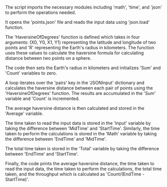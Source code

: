 The script imports the necessary modules including 'math', 'time', and 'json' to perform the operations needed.

It opens the 'points.json' file and reads the input data using 'json.load' function.

The 'HaversineOfDegrees' function is defined which takes in four arguments: (X0, Y0, X1, Y1) representing the latitude and longitude of two points and 'R' representing the Earth's radius in kilometers. The function uses these values to calculate the haversine formula for calculating distance between two points on a sphere.

The code then sets the Earth's radius in kilometers and initializes 'Sum' and 'Count' variables to zero.

A loop iterates over the 'pairs' key in the 'JSONInput' dictionary and calculates the haversine distance between each pair of points using the 'HaversineOfDegrees' function. The results are accumulated in the 'Sum' variable and 'Count' is incremented.

The average haversine distance is then calculated and stored in the 'Average' variable.

The time taken to read the input data is stored in the 'Input' variable by taking the difference between 'MidTime' and 'StartTime'. Similarly, the time taken to perform the calculations is stored in the 'Math' variable by taking the difference between 'EndTime' and 'MidTime'.

The total time taken is stored in the 'Total' variable by taking the difference between 'EndTime' and 'StartTime'.

Finally, the code prints the average haversine distance, the time taken to read the input data, the time taken to perform the calculations, the total time taken, and the throughput which is calculated as 'Count/(EndTime - StartTime)'.